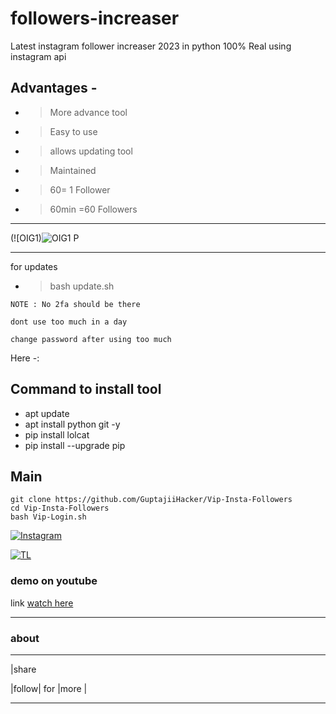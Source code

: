 # followers-increaser
Latest instagram follower increaser 2023 in python 100% Real using instagram api


## Advantages -

- >More advance tool 

- >Easy to use

- >allows updating tool 

- >Maintained
- > 60= 1 Follower
- > 60min =60 Followers 
---


(![OIG1)![OIG1 P](https://github.com/GuptajiiHacker/Vip-Insta-Followers/assets/155041576/874adda0-4f75-4271-9b9e-6696890a35cc)



---

for updates


- >bash update.sh
```
NOTE : No 2fa should be there

dont use too much in a day

change password after using too much 
```

Here -:

## Command to install tool







- apt update 
- apt install python git -y 
- pip install lolcat
- pip install --upgrade pip

## Main
```
git clone https://github.com/GuptajiiHacker/Vip-Insta-Followers
cd Vip-Insta-Followers
bash Vip-Login.sh
```


[![Instagram](https://img.shields.io/badge/INSTAGRAM-ForHelp-green?style=for-the-badge&logo=instagram)](https://www.instagram.com/its_vip_krishna_gupta?igsh=NmRpbzd3Y2EzaWRw)

[![TL](https://img.shields.io/badge/TELEGRAM-CHANNEL-brightgreen?style=for-the-badge&logo=telegram)](https://t.me/HackerGuptajii.com)


### demo on youtube
link [watch here](https://www.youtube.com/watch?v=byN17DiOr0I)



---



### about 



---

|share 



|follow| for |more |



---













